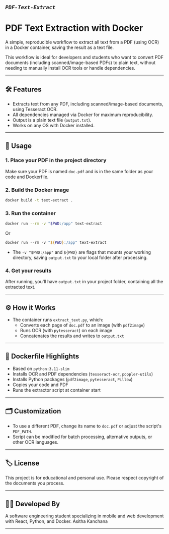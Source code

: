 # <sub><sub>_`PDF-Text-Extract`_ </sub></sub>

# PDF Text Extraction with Docker

A simple, reproducible workflow to extract all text from a PDF (using OCR) in a Docker container, saving the result as a text file.

This workflow is ideal for developers and students who want to convert PDF documents (including scanned/image-based PDFs) to plain text, without needing to manually install OCR tools or handle dependencies.

---

## 🛠️ Features

- Extracts text from any PDF, including scanned/image-based documents, using Tesseract OCR.
- All dependencies managed via Docker for maximum reproducibility.
- Output is a plain text file (`output.txt`).
- Works on any OS with Docker installed.

---

## 🚀 Usage

### 1. Place your PDF in the project directory

Make sure your PDF is named `doc.pdf` and is in the same folder as your code and Dockerfile.

### 2. Build the Docker image

```bash
docker build -t text-extract .
```

### 3. Run the container

```bash
docker run --rm -v "$PWD:/app" text-extract
```

Or

```powershell
docker run --rm -v "${PWD}:/app" text-extract
```

- The `-v "$PWD:/app"` and `${PWD}` are flags that mounts your working directory, saving `output.txt` to your local folder after processing.

### 4. Get your results

After running, you'll have `output.txt` in your project folder, containing all the extracted text.

---

## ⚙️ How it Works

- The container runs `extract_text.py`, which:
  - Converts each page of `doc.pdf` to an image (with `pdf2image`)
  - Runs OCR (with `pytesseract`) on each image
  - Concatenates the results and writes to `output.txt`

---

## 🐋 Dockerfile Highlights

- Based on `python:3.11-slim`
- Installs OCR and PDF dependencies (`tesseract-ocr`, `poppler-utils`)
- Installs Python packages (`pdf2image`, `pytesseract`, `Pillow`)
- Copies your code and PDF
- Runs the extractor script at container start

---


## 🗂️ Customization

- To use a different PDF, change its name to `doc.pdf` or adjust the script's `PDF_PATH`.
- Script can be modified for batch processing, alternative outputs, or other OCR languages.

---

## 🏷️ License

This project is for educational and personal use. Please respect copyright of the documents you process.

---

## 👨‍💻 Developed By

A software engineering student specializing in mobile and web development with React, Python, and Docker.
Asitha Kanchana

---